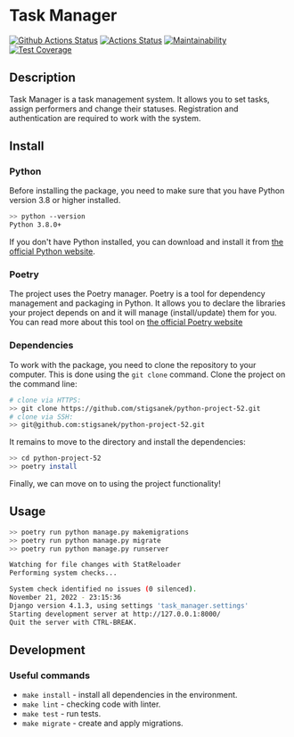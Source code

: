 # Task Manager

[![Github Actions Status](https://github.com/stigsanek/python-project-52/workflows/python-ci/badge.svg)](https://github.com/stigsanek/python-project-52/actions)
[![Actions Status](https://github.com/stigsanek/python-project-52/workflows/hexlet-check/badge.svg)](https://github.com/stigsanek/python-project-52/actions)
[![Maintainability](https://api.codeclimate.com/v1/badges/fb7b372044f45e6375b5/maintainability)](https://codeclimate.com/github/stigsanek/python-project-52/maintainability)
[![Test Coverage](https://api.codeclimate.com/v1/badges/fb7b372044f45e6375b5/test_coverage)](https://codeclimate.com/github/stigsanek/python-project-52/test_coverage)

## Description

Task Manager is a task management system. It allows you to set tasks, assign performers and change their statuses.
Registration and authentication are required to work with the system.

## Install

### Python

Before installing the package, you need to make sure that you have Python version 3.8 or higher installed.

```bash
>> python --version
Python 3.8.0+
```

If you don't have Python installed, you can download and install it
from [the official Python website](https://www.python.org/downloads/).

### Poetry

The project uses the Poetry manager. Poetry is a tool for dependency management and packaging in Python. It allows you
to declare the libraries your project depends on and it will manage (install/update) them for you. You can read more
about this tool on [the official Poetry website](https://python-poetry.org/)

### Dependencies

To work with the package, you need to clone the repository to your computer. This is done using the `git clone` command.
Clone the project on the command line:

```bash
# clone via HTTPS:
>> git clone https://github.com/stigsanek/python-project-52.git
# clone via SSH:
>> git@github.com:stigsanek/python-project-52.git
```

It remains to move to the directory and install the dependencies:

```bash
>> cd python-project-52
>> poetry install
```

Finally, we can move on to using the project functionality!

## Usage

```bash
>> poetry run python manage.py makemigrations
>> poetry run python manage.py migrate
>> poetry run python manage.py runserver

Watching for file changes with StatReloader
Performing system checks...

System check identified no issues (0 silenced).
November 21, 2022 - 23:15:36
Django version 4.1.3, using settings 'task_manager.settings'
Starting development server at http://127.0.0.1:8000/
Quit the server with CTRL-BREAK.
```

## Development

### Useful commands

* `make install` - install all dependencies in the environment.
* `make lint` - checking code with linter.
* `make test` - run tests.
* `make migrate` - create and apply migrations.
